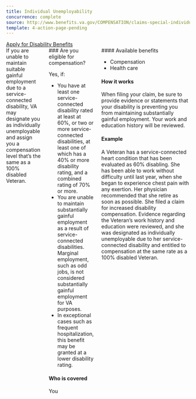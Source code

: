 ```yaml
---
title: Individual Unemployability
concurrence: complete
source: http://www.benefits.va.gov/COMPENSATION/claims-special-individual_unemployability.asp
template: 4-action-page-pending
---
```


<div class="main" role="main" markdown="0">

<div class="action-bar">
  <div class="row">
    <div class="small-12 columns">
      <a class="usa-button-primary va-button-primary" href="/disability-benefits/apply-for-benefits/">Apply for Disability Benefits</a>
    </div>
  </div>
</div>

<div class="section one" markdown="0">
<div class="primary" markdown="0">
<div class="row" markdown="0">
<div class="small-12 columns" markdown="1">
<div markdown="1">
If you are unable to maintain suitable gainful employment due to a service-connected disability, VA may designate you as individually unemployable and assign you a compensation level that’s the same as a 100% disabled Veteran.
</div>
<div class="call-out" markdown="1">
### Are you eligible for compensation?

Yes, if:

- You have at least one service-connected disability rated at least at 60%, or two or more service-connected disabilities, at least one of which has a 40% or more disability rating, and a combined rating of 70% or more.
- You are unable to maintain substantially gainful employment as a result of service-connected disabilities. Marginal employment, such as odd jobs, is not considered substantially gainful employment for VA purposes.
- In exceptional cases such as frequent hospitalization, this benefit may be granted at a lower disability rating.

#### Who is covered

You
</div>
<div markdown="1">
#### Available benefits

- Compensation
- Health care

#### How it works

When filing your claim, be sure to provide evidence or statements that your disability is preventing you from maintaining substantially gainful employment. Your work and education history will be reviewed.

#### Example

A Veteran has a service-connected heart condition that has been evaluated as 60% disabling. She has been able to work without difficulty until last year, when she began to experience chest pain with any exertion. Her physician recommended that she retire as soon as possible. She filed a claim for increased disability compensation. Evidence regarding the Veteran’s work history and education were reviewed, and she was designated as individually unemployable due to her service-connected disability and entitled to compensation at the same rate as a 100% disabled Veteran.
</div>
</div>

</div>
</div>
</div>

</div>
